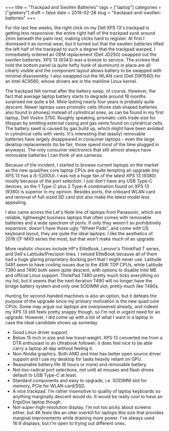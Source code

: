 +++
title = "Trackpad and Swollen Batteries"
tags = ["laptop"]
categories = ["geekery"]
draft = false
date = 2019-02-28
slug = "trackpad-and-swollen-batteries"
+++

For the last few weeks, the right click on my Dell XPS 13's trackpad is getting less responsive: the entire right half of the trackpad sunk around 2mm beneath the palm rest, making clicks hard to register. At first I dismissed it as normal wear, but it turned out that the swollen batteries lifted the left half of the trackpad to such a degree that the trackpad warped. I immediately ordered an OEM replacement (Dell JD25G) swapped out the swollen batteries. XPS 13 (9343) was a breeze to service. The screws that hold the bottom panel (a quite hefty hunk of aluminum) in place are all clearly visible and the component layout allows battery to be swapped with minimal disassembly. I also swapped out the WLAN card (Dell DW1560) for an Intel AC9560, whose drivers are in the mainline Linux kernel.

The trackpad felt normal after the battery swap, of course. However, the fact that average laptop battery starts to degrade around 18 months surprised me quite a bit. Mine lasting nearly four years is probably quite descent. Newer laptops uses prismatic cells (those slab shaped batteries also found in phones) instead of cylindrical ones, as can be found in my first laptop, Dell Vostro 3750. Roughly speaking, prismatic cells trade size for lifespan by emitting external casing and gas vents found on cylindrical cells. The battery swell is caused by gas build up, which might have been avoided in cylindrical cells with vents. It's interesting that (easily) removable batteries have largely disappeared in consumer laptops - even the large desktop replacements (to be fair, those spend most of the time plugged in anyways). The only consumer electronics that still almost always have removable batteries I can think of are cameras.

Because of the incident, I started to browse current laptops on the market as the new quad/hex core laptop CPUs are quite tempting an upgrade (my XPS 13 has a i5-5200U). I was not a huge fan of the latest XPS 13 (9380) mostly because of the port selection: I just don't have any USB Type-C devices, so the 1 Type-C plus 2 Type-A combination found on XPS 13 (9360) is superior in my opinion. Besides ports, the onboard WLAN card and removal of full-sized SD card slot also make the latest model less appealing.

I also came across the Let's Note line of laptops from Panasonic, which are reliable, lightweight business laptops that often comes with removable batteries and a wide spectrum of ports. If only they weren't so prohibitively expansive, doesn't have those ugly "Wheel Pads", and come with US keyboard layout, they are quite the ideal laptops. I like the aesthetics of 2016 CF-MX5 series the most, but that won't make much of an upgrade.

More realistic choices include HP's EliteBook, Lenovo's ThinkPad T series, and Dell's Latitude/Precision lines. I vetoed EliteBook because all of them had a huge glaring proprietary docking port that I might never use. Latitude 5491 seem to have cooling issues due to the 45W TDP CPUs, while Latitude 7390 and 7490 both seem quite descent, with options to disable Intel ME and official Linux support. ThinkPad T480 pretty much ticks everything on my list, but it seems that the next iteration T490 will no longer have the bridge battery system and only one SODIMM slot, pretty much like T480s.

Hunting for second-handed machines is also an option, but it defeats the purpose of the upgrade since my primary motivation is the new quad core CPUs. Some may argue our laptops are overpowered already, and indeed my XPS 13 still feels pretty snappy though, so I'm not in urgent need for an upgrade. However, I did come up with a list of what I want in a laptop in case the ideal candidate shows up someday.

-   Good Linux driver support.
-   Below 15 inch in size and low travel weight. XPS 13 converted me from a DTR enthusiast to an Ultrabook follower: it does feel nice to be able carry a laptop all day without feeling it.
-   Non-Nvidia graphics. Both AMD and Intel has better open source driver support and I use my desktop for tasks heavily reliant on GPU.
-   Reasonable battery life (6 hours or more) and removable battery.
-   Not-too-radical port selections, not until all mouses and flash drives default to USB Type-C at least.
-   Standard components and easy to upgrade, i.e. SODIMM slot for memory, PCIe for WLAN card/SSD.
-   A nice trackpad. I'm rather insensitive to quality of laptop keyboards so anything marginally descent would do. It would be really cool to have an ErgoDox laptop though.
-   Not-super-high-resolution display. I'm not too picky about screens either, but 4K feels like an utter overkill for laptops this size that provides marginal improvements while draining more power. I've always used 16:9 displays, but I'm open to trying out different ones.
